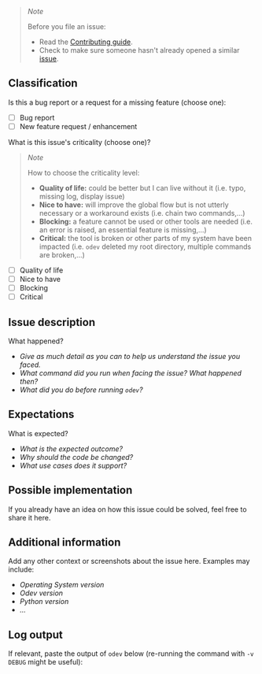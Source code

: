 > *Note*
>
> Before you file an issue:
>
> - Read the [Contributing guide](https://github.com/odoo-ps/ps-tech-odev/blob/main/CONTRIBUTING.md).
> - Check to make sure someone hasn't already opened a similar [issue](https://github.com/odoo-ps/ps-tech-odev/issues).

## Classification

Is this a bug report or a request for a missing feature (choose one):

- [ ] Bug report
- [ ] New feature request / enhancement

What is this issue's criticality (choose one)?

> *Note*
>
> How to choose the criticality level:
>
> - **Quality of life:** could be better but I can live without it (i.e. typo, missing log, display issue)
> - **Nice to have:** will improve the global flow but is not utterly necessary or a workaround exists (i.e. chain two commands,...)
> - **Blocking:** a feature cannot be used or other tools are needed (i.e. an error is raised, an essential feature is missing,...)
> - **Critical:** the tool is broken or other parts of my system have been impacted (i.e. `odev` deleted my root directory, multiple commands are broken,...)

- [ ] Quality of life
- [ ] Nice to have
- [ ] Blocking
- [ ] Critical

## Issue description

What happened?

- *Give as much detail as you can to help us understand the issue you faced.*
- *What command did you run when facing the issue? What happened then?*
- *What did you do before running `odev`?*

## Expectations

What is expected?

- *What is the expected outcome?*
- *Why should the code be changed?*
- *What use cases does it support?*

## Possible implementation

If you already have an idea on how this issue could be solved, feel free to share it here.

## Additional information

Add any other context or screenshots about the issue here. Examples may include:

- *Operating System version*
- *Odev version*
- *Python version*
- *...*

## Log output

If relevant, paste the output of `odev` below (re-running the command with `-v DEBUG` might be useful):

```txt



```
